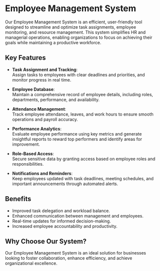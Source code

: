 # Employee Management System  

Our Employee Management System is an efficient, user-friendly tool designed to streamline and optimize task assignments, employee monitoring, and resource management. This system simplifies HR and managerial operations, enabling organizations to focus on achieving their goals while maintaining a productive workforce.  

## Key Features  
- **Task Assignment and Tracking**:  
  Assign tasks to employees with clear deadlines and priorities, and monitor progress in real time.  

- **Employee Database**:  
  Maintain a comprehensive record of employee details, including roles, departments, performance, and availability.  

- **Attendance Management**:  
  Track employee attendance, leaves, and work hours to ensure smooth operations and payroll accuracy.  

- **Performance Analytics**:  
  Evaluate employee performance using key metrics and generate insightful reports to reward top performers and identify areas for improvement.  

- **Role-Based Access**:  
  Secure sensitive data by granting access based on employee roles and responsibilities.  

- **Notifications and Reminders**:  
  Keep employees updated with task deadlines, meeting schedules, and important announcements through automated alerts.  

## Benefits  
- Improved task delegation and workload balance.  
- Enhanced communication between management and employees.  
- Real-time updates for informed decision-making.  
- Increased employee accountability and productivity.  

## Why Choose Our System?  
Our Employee Management System is an ideal solution for businesses looking to foster collaboration, enhance efficiency, and achieve organizational excellence.
